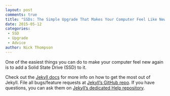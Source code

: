 ```yaml
---
layout: post
comments: true
title: "SSDs: The Simple Upgrade That Makes Your Computer Feel Like New"
date: 2015-05-12
categories: 
 - SSD 
 - Upgrade
 - Advice
author: Nick Thompson
---
```

One of the easiest things you can do to make your computer feel new again is to add a Solid State Drive (SSD) to it.

Check out the [Jekyll docs][jekyll] for more info on how to get the most out of Jekyll. File all bugs/feature requests at [Jekyll’s GitHub repo][jekyll-gh]. If you have questions, you can ask them on [Jekyll’s dedicated Help repository][jekyll-help].

[jekyll]:      http://jekyllrb.com
[jekyll-gh]:   https://github.com/jekyll/jekyll
[jekyll-help]: https://github.com/jekyll/jekyll-help
